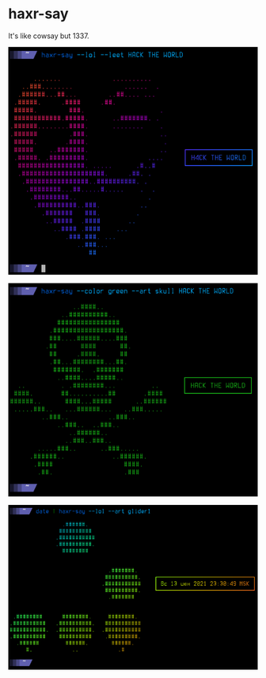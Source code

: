 # haxr-say
It's like cowsay but 1337.

![Screenshot with anonymous](./screenshots/anon.png)

![Screenshot with skull](./screenshots/skull.png)

![Screenshot with pipe](./screenshots/pipe_example.png)